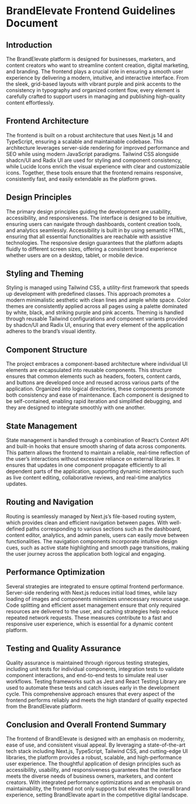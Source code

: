 # BrandElevate Frontend Guidelines Document

## Introduction

The BrandElevate platform is designed for businesses, marketers, and content creators who want to streamline content creation, digital marketing, and branding. The frontend plays a crucial role in ensuring a smooth user experience by delivering a modern, intuitive, and interactive interface. From the sleek, grid-based layouts with vibrant purple and pink accents to the consistency in typography and organized content flow, every element is carefully crafted to support users in managing and publishing high-quality content effortlessly.

## Frontend Architecture

The frontend is built on a robust architecture that uses Next.js 14 and TypeScript, ensuring a scalable and maintainable codebase. This architecture leverages server-side rendering for improved performance and SEO while using modern JavaScript paradigms. Tailwind CSS alongside shadcn/UI and Radix UI are used for styling and component consistency, while Lucide Icons enrich the visual experience with clear and customizable icons. Together, these tools ensure that the frontend remains responsive, consistently fast, and easily extendable as the platform grows.

## Design Principles

The primary design principles guiding the development are usability, accessibility, and responsiveness. The interface is designed to be intuitive, ensuring users can navigate through dashboards, content creation tools, and analytics seamlessly. Accessibility is built in by using semantic HTML, ensuring that all essential functionalities are reachable with assistive technologies. The responsive design guarantees that the platform adapts fluidly to different screen sizes, offering a consistent brand experience whether users are on a desktop, tablet, or mobile device.

## Styling and Theming

Styling is managed using Tailwind CSS, a utility-first framework that speeds up development with predefined classes. This approach promotes a modern minimalistic aesthetic with clean lines and ample white space. Color themes are consistently applied across all pages using a palette dominated by white, black, and striking purple and pink accents. Theming is handled through reusable Tailwind configurations and component variants provided by shadcn/UI and Radix UI, ensuring that every element of the application adheres to the brand’s visual identity.

## Component Structure

The project embraces a component-based architecture where individual UI elements are encapsulated into reusable components. This structure ensures that common elements such as headers, footers, content cards, and buttons are developed once and reused across various parts of the application. Organized into logical directories, these components promote both consistency and ease of maintenance. Each component is designed to be self-contained, enabling rapid iteration and simplified debugging, and they are designed to integrate smoothly with one another.

## State Management

State management is handled through a combination of React’s Context API and built-in hooks that ensure smooth sharing of data across components. This pattern allows the frontend to maintain a reliable, real-time reflection of the user’s interactions without excessive reliance on external libraries. It ensures that updates in one component propagate efficiently to all dependent parts of the application, supporting dynamic interactions such as live content editing, collaborative reviews, and real-time analytics updates.

## Routing and Navigation

Routing is seamlessly managed by Next.js’s file-based routing system, which provides clean and efficient navigation between pages. With well-defined paths corresponding to various sections such as the dashboard, content editor, analytics, and admin panels, users can easily move between functionalities. The navigation components incorporate intuitive design cues, such as active state highlighting and smooth page transitions, making the user journey across the application both logical and engaging.

## Performance Optimization

Several strategies are integrated to ensure optimal frontend performance. Server-side rendering with Next.js reduces initial load times, while lazy loading of images and components minimizes unnecessary resource usage. Code splitting and efficient asset management ensure that only required resources are delivered to the user, and caching strategies help reduce repeated network requests. These measures contribute to a fast and responsive user experience, which is essential for a dynamic content platform.

## Testing and Quality Assurance

Quality assurance is maintained through rigorous testing strategies, including unit tests for individual components, integration tests to validate component interactions, and end-to-end tests to simulate real user workflows. Testing frameworks such as Jest and React Testing Library are used to automate these tests and catch issues early in the development cycle. This comprehensive approach ensures that every aspect of the frontend performs reliably and meets the high standard of quality expected from the BrandElevate platform.

## Conclusion and Overall Frontend Summary

The frontend of BrandElevate is designed with an emphasis on modernity, ease of use, and consistent visual appeal. By leveraging a state-of-the-art tech stack including Next.js, TypeScript, Tailwind CSS, and cutting-edge UI libraries, the platform provides a robust, scalable, and high-performance user experience. The thoughtful application of design principles such as accessibility, usability, and responsiveness guarantees that the interface meets the diverse needs of business owners, marketers, and content creators. With integrated performance optimizations and an emphasis on maintainability, the frontend not only supports but elevates the overall brand experience, setting BrandElevate apart in the competitive digital landscape.
